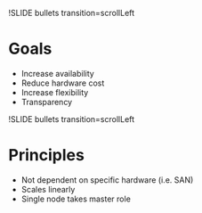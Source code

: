!SLIDE bullets transition=scrollLeft

# Goals #

* Increase availability
* Reduce hardware cost
* Increase flexibility
* Transparency

!SLIDE bullets transition=scrollLeft

# Principles #

* Not dependent on specific hardware (i.e. SAN)
* Scales linearly
* Single node takes master role
